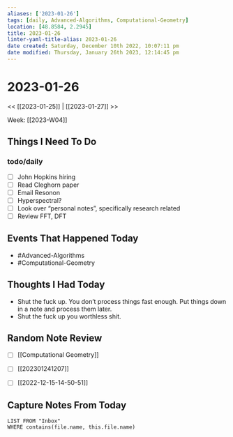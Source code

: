 ```yaml
---
aliases: ['2023-01-26']
tags: [daily, Advanced-Algorithms, Computational-Geometry]
location: [48.8584, 2.2945]
title: 2023-01-26
linter-yaml-title-alias: 2023-01-26
date created: Saturday, December 10th 2022, 10:07:11 pm
date modified: Thursday, January 26th 2023, 12:14:45 pm
---
```


# 2023-01-26

<< [[2023-01-25]] | [[2023-01-27]] >>

Week: [[2023-W04]]

## Things I Need To Do

### todo/daily
- [ ] John Hopkins hiring
- [ ] Read Cleghorn paper
- [ ] Email Resonon
- [ ] Hyperspectral?
- [ ] Look over “personal notes”, specifically research related
- [ ] Review FFT, DFT

## Events That Happened Today

* #Advanced-Algorithms
* #Computational-Geometry

## Thoughts I Had Today

* Shut the fuck up. You don’t process things fast enough. Put things down in a note and process them later.
* Shut the fuck up you worthless shit. 

## Random Note Review


- [ ] [[Computational Geometry]]
- [ ] [[202301241207]]
- [ ] [[2022-12-15-14-50-51]]



## Capture Notes From Today

```dataview
LIST FROM "Inbox"
WHERE contains(file.name, this.file.name)
```
